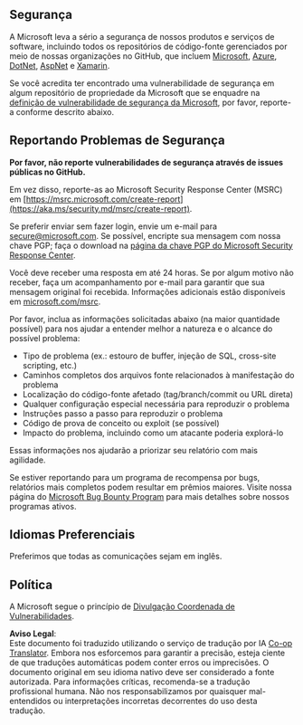 <!--
CO_OP_TRANSLATOR_METADATA:
{
  "original_hash": "cc205495d4eace1fabcdee963024069f",
  "translation_date": "2025-06-12T11:07:34+00:00",
  "source_file": "SECURITY.md",
  "language_code": "pt"
}
-->
## Segurança

A Microsoft leva a sério a segurança de nossos produtos e serviços de software, incluindo todos os repositórios de código-fonte gerenciados por meio de nossas organizações no GitHub, que incluem [Microsoft](https://github.com/Microsoft), [Azure](https://github.com/Azure), [DotNet](https://github.com/dotnet), [AspNet](https://github.com/aspnet) e [Xamarin](https://github.com/xamarin).

Se você acredita ter encontrado uma vulnerabilidade de segurança em algum repositório de propriedade da Microsoft que se enquadre na [definição de vulnerabilidade de segurança da Microsoft](https://aka.ms/security.md/definition), por favor, reporte-a conforme descrito abaixo.

## Reportando Problemas de Segurança

**Por favor, não reporte vulnerabilidades de segurança através de issues públicas no GitHub.**

Em vez disso, reporte-as ao Microsoft Security Response Center (MSRC) em [https://msrc.microsoft.com/create-report](https://aka.ms/security.md/msrc/create-report).

Se preferir enviar sem fazer login, envie um e-mail para [secure@microsoft.com](mailto:secure@microsoft.com). Se possível, encripte sua mensagem com nossa chave PGP; faça o download na [página da chave PGP do Microsoft Security Response Center](https://aka.ms/security.md/msrc/pgp).

Você deve receber uma resposta em até 24 horas. Se por algum motivo não receber, faça um acompanhamento por e-mail para garantir que sua mensagem original foi recebida. Informações adicionais estão disponíveis em [microsoft.com/msrc](https://www.microsoft.com/msrc).

Por favor, inclua as informações solicitadas abaixo (na maior quantidade possível) para nos ajudar a entender melhor a natureza e o alcance do possível problema:

  * Tipo de problema (ex.: estouro de buffer, injeção de SQL, cross-site scripting, etc.)
  * Caminhos completos dos arquivos fonte relacionados à manifestação do problema
  * Localização do código-fonte afetado (tag/branch/commit ou URL direta)
  * Qualquer configuração especial necessária para reproduzir o problema
  * Instruções passo a passo para reproduzir o problema
  * Código de prova de conceito ou exploit (se possível)
  * Impacto do problema, incluindo como um atacante poderia explorá-lo

Essas informações nos ajudarão a priorizar seu relatório com mais agilidade.

Se estiver reportando para um programa de recompensa por bugs, relatórios mais completos podem resultar em prêmios maiores. Visite nossa página do [Microsoft Bug Bounty Program](https://aka.ms/security.md/msrc/bounty) para mais detalhes sobre nossos programas ativos.

## Idiomas Preferenciais

Preferimos que todas as comunicações sejam em inglês.

## Política

A Microsoft segue o princípio de [Divulgação Coordenada de Vulnerabilidades](https://aka.ms/security.md/cvd).

**Aviso Legal**:  
Este documento foi traduzido utilizando o serviço de tradução por IA [Co-op Translator](https://github.com/Azure/co-op-translator). Embora nos esforcemos para garantir a precisão, esteja ciente de que traduções automáticas podem conter erros ou imprecisões. O documento original em seu idioma nativo deve ser considerado a fonte autorizada. Para informações críticas, recomenda-se a tradução profissional humana. Não nos responsabilizamos por quaisquer mal-entendidos ou interpretações incorretas decorrentes do uso desta tradução.